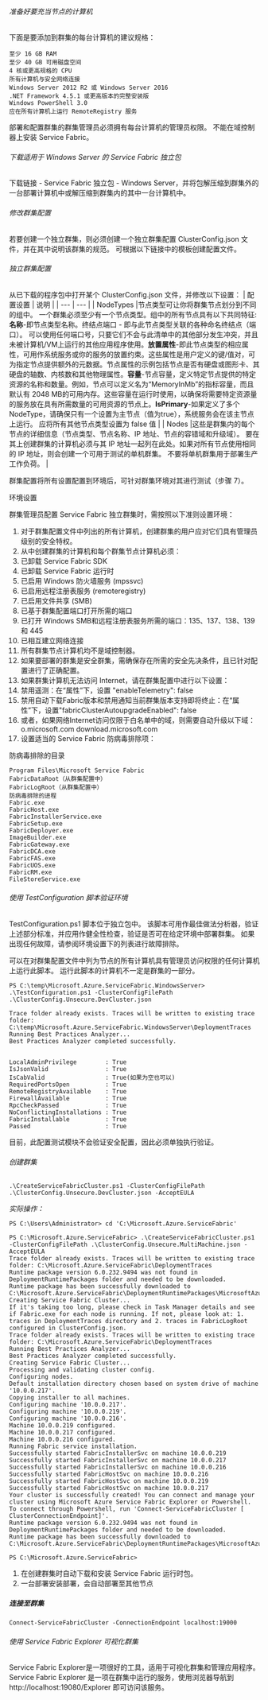 ###### 准备好要充当节点的计算机

下面是要添加到群集的每台计算机的建议规格：
```
至少 16 GB RAM
至少 40 GB 可用磁盘空间
4 核或更高规格的 CPU
所有计算机与安全网络连接
Windows Server 2012 R2 或 Windows Server 2016
.NET Framework 4.5.1 或更高版本的完整安装版
Windows PowerShell 3.0
应在所有计算机上运行 RemoteRegistry 服务
```
部署和配置群集的群集管理员必须拥有每台计算机的管理员权限。 不能在域控制器上安装 Service Fabric。
###### 下载适用于 Windows Server 的 Service Fabric 独立包
下载链接 - Service Fabric 独立包 - Windows Server，并将包解压缩到群集外的一台部署计算机中或解压缩到群集内的其中一台计算机中。
###### 修改群集配置
若要创建一个独立群集，则必须创建一个独立群集配置 ClusterConfig.json 文件，并在其中说明该群集的规范。 可根据以下链接中的模板创建配置文件。
###### 独立群集配置
从已下载的程序包中打开某个 ClusterConfig.json 文件，并修改以下设置： 
| 配置设置 | 说明 | 
| --- | --- | 
| NodeTypes |节点类型可让你将群集节点划分到不同的组中。 一个群集必须至少有一个节点类型。组中的所有节点具有以下共同特征:**名称**-即节点类型名称。终结点端口 - 即与此节点类型关联的各种命名终结点（端口）。 可以使用任何端口号，只要它们不会与此清单中的其他部分发生冲突，并且未被计算机/VM上运行的其他应用程序使用。**放置属性**-即此节点类型的相应属性，可用作系统服务或你的服务的放置约束。这些属性是用户定义的键/值对，可为指定节点提供额外的元数据。节点属性的示例包括节点是否有硬盘或图形卡、其硬盘的轴数、内核数和其他物理属性。**容量**-节点容量，定义特定节点提供的特定资源的名称和数量。例如，节点可以定义名为“MemoryInMb”的指标容量，而且默认有 2048 MB的可用内存。这些容量在运行时使用，以确保将需要特定资源量的服务放在具有所需数量的可用资源的节点上。**IsPrimary**-如果定义了多个NodeType，请确保只有一个设置为主节点（值为true），系统服务会在该主节点上运行。 应将所有其他节点类型设置为 false 值 | 
| Nodes |这些是群集内的每个节点的详细信息（节点类型、节点名称、IP 地址、节点的容错域和升级域）。 要在其上创建群集的计算机必须与其 IP 地址一起列在此处。如果对所有节点使用相同的 IP 地址，则会创建一个可用于测试的单机群集。 不要将单机群集用于部署生产工作负荷。 |

群集配置将所有设置配置到环境后，可针对群集环境对其进行测试（步骤 7）。

环境设置

群集管理员配置 Service Fabric 独立群集时，需按照以下准则设置环境：

1. 对于群集配置文件中列出的所有计算机，创建群集的用户应对它们具有管理员级别的安全特权。
2. 从中创建群集的计算机和每个群集节点计算机必须：
3. 已卸载 Service Fabric SDK
4. 已卸载 Service Fabric 运行时
5. 已启用 Windows 防火墙服务 (mpssvc)
6. 已启用远程注册表服务 (remoteregistry)
7. 已启用文件共享 (SMB)
8. 已基于群集配置端口打开所需的端口
9. 已打开 Windows SMB和远程注册表服务所需的端口：135、137、138、139 和 445
10. 已相互建立网络连接
11. 所有群集节点计算机均不是域控制器。
12. 如果要部署的群集是安全群集，需确保存在所需的安全先决条件，且已针对配置进行了正确配置。
13. 如果群集计算机无法访问 Internet，请在群集配置中进行以下设置：
14. 禁用遥测：在“属性”下，设置 "enableTelemetry": false
15. 禁用自动下载Fabric版本和禁用通知当前群集版本支持即将终止：在“属性”下，设置"fabricClusterAutoupgradeEnabled": false
16. 或者，如果网络Internet访问仅限于白名单中的域，则需要自动升级以下域：o.microsoft.com download.microsoft.com
17. 设置适当的 Service Fabric 防病毒排除项：

防病毒排除的目录

```
Program Files\Microsoft Service Fabric
FabricDataRoot（从群集配置中）
FabricLogRoot（从群集配置中）
防病毒排除的进程
Fabric.exe
FabricHost.exe
FabricInstallerService.exe
FabricSetup.exe
FabricDeployer.exe
ImageBuilder.exe
FabricGateway.exe
FabricDCA.exe
FabricFAS.exe
FabricUOS.exe
FabricRM.exe
FileStoreService.exe
```

###### 使用 TestConfiguration 脚本验证环境

TestConfiguration.ps1 脚本位于独立包中。 该脚本可用作最佳做法分析器，验证上述部分标准，并应用作健全性检查，验证是否可在给定环境中部署群集。 如果出现任何故障，请参阅环境设置下的列表进行故障排除。

可以在对群集配置文件中列为节点的所有计算机具有管理员访问权限的任何计算机上运行此脚本。 运行此脚本的计算机不一定是群集的一部分。


```
PS C:\temp\Microsoft.Azure.ServiceFabric.WindowsServer> .\TestConfiguration.ps1 -ClusterConfigFilePath .\ClusterConfig.Unsecure.DevCluster.json

Trace folder already exists. Traces will be written to existing trace folder: C:\temp\Microsoft.Azure.ServiceFabric.WindowsServer\DeploymentTraces
Running Best Practices Analyzer...
Best Practices Analyzer completed successfully.


LocalAdminPrivilege        : True
IsJsonValid                : True
IsCabValid                 : True(如果为空也可以)
RequiredPortsOpen          : True
RemoteRegistryAvailable    : True
FirewallAvailable          : True
RpcCheckPassed             : True
NoConflictingInstallations : True
FabricInstallable          : True
Passed                     : True
```
目前，此配置测试模块不会验证安全配置，因此必须单独执行验证。

###### 创建群集

```
.\CreateServiceFabricCluster.ps1 -ClusterConfigFilePath .\ClusterConfig.Unsecure.DevCluster.json -AcceptEULA
```
*实际操作：*
```
PS C:\Users\Administrator> cd 'C:\Microsoft.Azure.ServiceFabric'

PS C:\Microsoft.Azure.ServiceFabric> .\CreateServiceFabricCluster.ps1 -ClusterConfigFilePath .\ClusterConfig.Unsecure.MultiMachine.json -AcceptEULA
Trace folder already exists. Traces will be written to existing trace folder: C:\Microsoft.Azure.ServiceFabric\DeploymentTraces
Runtime package version 6.0.232.9494 was not found in DeploymentRuntimePackages folder and needed to be downloaded.
Runtime package has been successfully downloaded to C:\Microsoft.Azure.ServiceFabric\DeploymentRuntimePackages\MicrosoftAzureServiceFabric.6.0.232.9494.cab.
Creating Service Fabric Cluster...
If it's taking too long, please check in Task Manager details and see if Fabric.exe for each node is running. If not, please look at: 1. traces in DeploymentTraces directory and 2. traces in FabricLogRoot 
configured in ClusterConfig.json.
Trace folder already exists. Traces will be written to existing trace folder: C:\Microsoft.Azure.ServiceFabric\DeploymentTraces
Running Best Practices Analyzer...
Best Practices Analyzer completed successfully.
Creating Service Fabric Cluster...
Processing and validating cluster config.
Configuring nodes.
Default installation directory chosen based on system drive of machine '10.0.0.217'.
Copying installer to all machines.
Configuring machine '10.0.0.217'.
Configuring machine '10.0.0.219'.
Configuring machine '10.0.0.216'.
Machine 10.0.0.219 configured.
Machine 10.0.0.217 configured.
Machine 10.0.0.216 configured.
Running Fabric service installation.
Successfully started FabricInstallerSvc on machine 10.0.0.219
Successfully started FabricInstallerSvc on machine 10.0.0.217
Successfully started FabricInstallerSvc on machine 10.0.0.216
Successfully started FabricHostSvc on machine 10.0.0.216
Successfully started FabricHostSvc on machine 10.0.0.219
Successfully started FabricHostSvc on machine 10.0.0.217
Your cluster is successfully created! You can connect and manage your cluster using Microsoft Azure Service Fabric Explorer or Powershell. To connect through Powershell, run 'Connect-ServiceFabricCluster [
ClusterConnectionEndpoint]'.
Runtime package version 6.0.232.9494 was not found in DeploymentRuntimePackages folder and needed to be downloaded.
Runtime package has been successfully downloaded to C:\Microsoft.Azure.ServiceFabric\DeploymentRuntimePackages\MicrosoftAzureServiceFabric.6.0.232.9494.cab.

PS C:\Microsoft.Azure.ServiceFabric> 
```
1. 在创建群集时自动下载和安装 Service Fabric 运行时包。
2. 一台部署安装部署，会自动部署至其他节点

##### 连接至群集
```
Connect-ServiceFabricCluster -ConnectionEndpoint localhost:19000
```
###### 使用 Service Fabric Explorer 可视化群集
Service Fabric Explorer是一项很好的工具，适用于可视化群集和管理应用程序。 Service Fabric Explorer 是一项在群集中运行的服务，使用浏览器导航到 http://localhost:19080/Explorer 即可访问该服务。